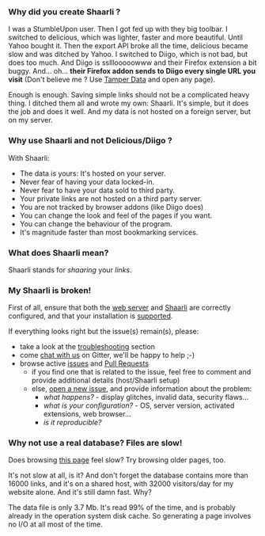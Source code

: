 ### Why did you create Shaarli ?

I was a StumbleUpon user. Then I got fed up with they big toolbar. I switched to delicious, which was lighter, faster and more beautiful. Until Yahoo bought it. Then the export API broke all the time, delicious became slow and was ditched by Yahoo. I switched to Diigo, which is not bad, but does too much. And Diigo is sslllooooowww and their Firefox extension a bit buggy. And… oh… **their Firefox addon sends to Diigo every single URL you visit** (Don't believe me ? Use [Tamper Data](https://addons.mozilla.org/en-US/firefox/addon/tamper-data/) and open any page).

Enough is enough. Saving simple links should not be a complicated heavy thing. I ditched them all and wrote my own: Shaarli. It's simple, but it does the job and does it well. And my data is not hosted on a foreign server, but on my server.

### Why use Shaarli and not Delicious/Diigo ?

With Shaarli:

- The data is yours: It's hosted on your server.
- Never fear of having your data locked-in.
- Never fear to have your data sold to third party.
- Your private links are not hosted on a third party server.
- You are not tracked by browser addons (like Diigo does)
- You can change the look and feel of the pages if you want.
- You can change the behaviour of the program.
- It's magnitude faster than most bookmarking services.

### What does Shaarli mean?

Shaarli stands for _shaaring_ your _links_.

### My Shaarli is broken!
First of all, ensure that both the [web server](Server-configuration) and [Shaarli](Shaarli-configuration) are correctly configured, and that your installation is [supported](Server-requirements).

If everything looks right but the issue(s) remain(s), please:

- take a look at the [troubleshooting](Troubleshooting) section
- come [chat with us](https://gitter.im/shaarli/Shaarli) on Gitter, we'll be happy to help ;-)
- browse active [issues](https://github.com/shaarli/Shaarli/issues) and [Pull Requests](https://github.com/shaarli/Shaarli/pulls)
    - if you find one that is related to the issue, feel free to comment and provide additional details (host/Shaarli setup)
    - else, [open a new issue](https://github.com/shaarli/Shaarli/issues/new), and provide information about the problem:
        - _what happens?_ - display glitches, invalid data, security flaws...
        - _what is your configuration?_  - OS, server version, activated extensions, web browser...
        - _is it reproducible?_

### Why not use a real database? Files are slow!

Does browsing [this page](http://sebsauvage.net/links/) feel slow? Try browsing older pages, too.

It's not slow at all, is it? And don't forget the database contains more than 16000 links, and it's on a shared host, with 32000 visitors/day for my website alone. And it's still damn fast. Why?

The data file is only 3.7 Mb. It's read 99% of the time, and is probably already in the operation system disk cache. So generating a page involves no I/O at all most of the time.
